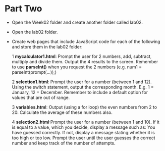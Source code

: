 
# Part Two

- Open the Week02 folder and create another folder called lab02.
- Open the lab02 folder.
- Create web pages that include JavaScript code for each of the following and store them in the lab02 folder:

  1	**mycalculator1.html**: Prompt the user for 2 numbers, add, subtract, multiply and divide them.
  Output the 4 results to the screen. 
  Remember to use **parseInt()** when you request the 2 numbers (e.g.  num1 = parseInt(prompt(...));)

  2	**selection1.html**: Prompt the user for a number (between 1 and 12). Using the switch statement, 
  output the corresponding month. E.g. 1 = January, 12 = December. Remember to include a default 
  option for values that are out of range.

  3	**variables.html**: Output (using a for loop) the even numbers from 2 to 20. Calculate the average of these numbers also.
  
  4    **selection2.html**:Prompt the user for a number (between 1 and 10). If it is equal to a value, 
  which you decide, display a message such as: You have guessed correctly. If not, display a message stating 
  whether it is too high or too low. Prompt the user until the user guesses the correct number and keep track 
  of the number of attempts.

 
